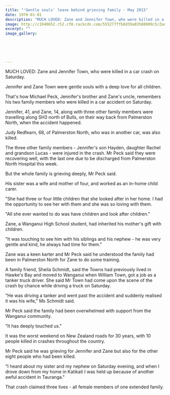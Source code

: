 ```yaml
---
title: "'Gentle souls' leave behind grieving family - May 2015"
date: 1970-01-01
description: "MUCH LOVED: Zane and Jennifer Town, who were killed in a car crash on Saturday, from Wanganui Chronicle article 13/5/15..."
image: http://c1940652.r52.cf0.rackcdn.com/555277ffb8d39a03580009c5/Zane-Town-13.5.15.jpg
excerpt: ""
image_gallery:
    
    
    
    
    
---
```


<p><span>MUCH LOVED: Zane and Jennifer Town, who were killed in a car crash on Saturday.</span></p>
<p>Jennifer and Zane Town were gentle souls with a deep love for all children.</p>
<p>That's how Michael Peck, Jennifer's brother and Zane's uncle, remembers his two family members who were killed in a car accident on Saturday.</p>
<p>Jennifer, 41, and Zane, 14, along with three other family members were travelling along SH3 north of Bulls, on their way back from Palmerston North, when the accident happened.</p>
<p>Judy Redfearn, 68, of Palmerston North, who was in another car, was also killed.</p>
<p>The three other family members - Jennifer's son Hayden, daughter Rachel and grandson Lucas - were injured in the crash. Mr Peck said they were recovering well, with the last one due to be discharged from Palmerston North Hospital this week.</p>
<p>But the whole family is grieving deeply, Mr Peck said.</p>
<p>His sister was a wife and mother of four, and worked as an in-home child carer.</p>
<p>"She had three or four little children that she looked after in her home. I had the opportunity to see her with them and she was so loving with them.</p>
<p>"All she ever wanted to do was have children and look after children."</p>
<p>Zane, a Wanganui High School student, had inherited his mother's gift with children.</p>
<p>"It was touching to see him with his siblings and his nephew - he was very gentle and kind, he always had time for them."</p>
<p>Zane was a keen karter and Mr Peck said he understood the family had been in Palmerston North for Zane to do some training.</p>
<p>A family friend, Sheila Schmidt, said the Towns had previously lived in Hawke's Bay and moved to Wanganui when William Town, got a job as a tanker truck driver. She said Mr Town had come upon the scene of the crash by chance while driving a truck on Saturday.</p>
<p>"He was driving a tanker and went past the accident and suddenly realised it was his wife," Ms Schmidt said.</p>
<p>Mr Peck said the family had been overwhelmed with support from the Wanganui community.</p>
<p>"It has deeply touched us."</p>
<p>It was the worst weekend on New Zealand roads for 30 years, with 10 people killed in crashes throughout the country.</p>
<p>Mr Peck said he was grieving for Jennifer and Zane but also for the other eight people who had been killed.</p>
<p>"I heard about my sister and my nephew on Saturday evening, and when I drove down from my home in Katikati I was held up because of another awful accident in Tauranga."</p>
<p>That crash claimed three lives - all female members of one extended family.</p>

